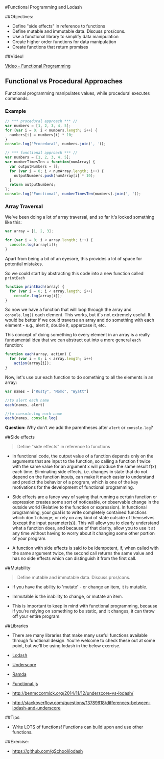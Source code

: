 #Functional Programming and Lodash


##Objectives:

- Define "side effects" in reference to functions
- Define mutable and immutable data. Discuss pros/cons.
- Use a functional library to simplify data manipulation
- Create higher order functions for data manipulation
- Create functions that return promises


##Video!

[Video - Functional Programming](https://www.youtube.com/watch?v=BMUiFMZr7vk)



## Functional vs Procedural Approaches

Functional programming manipulates values, while procedural executes commands.

### Example

```javascript
// *** procedural approach *** //
var numbers = [1, 2, 3, 4, 5];
for (var i = 0; i < numbers.length; i++) {
  numbers[i] = numbers[i] * 10;
}
console.log('Procedural', numbers.join(', '));

// *** functional approach *** //
var numbers = [1, 2, 3, 4, 5];
var numberTimesTen = function(numArray) {
  var outputNumbers = [];
  for (var i = 0; i < numArray.length; i++) {
    outputNumbers.push(numArray[i] * 10);
  }
  return outputNumbers;
};
console.log('Functional', numberTimesTen(numbers).join(', '));
```

### Array Traversal

We've been doing a lot of array traversal, and so far it's looked something like this:

```javascript
var array = [1, 2, 3];

for (var i = 0; i < array.length; i++) {
  console.log(array[i]);
}
```

Apart from being a bit of an eyesore, this provides a lot of space for potential mistakes.

So we could start by abstracting this code into a new function called `printEach`

```javascript
function printEach(array) {
  for (var i = 0; i < array.length; i++)
    console.log(array[i]);
}
```

So now we have a function that will loop through the array and `console.log()` each element. This works, but it's not extremely useful. It would be better if we could traverse an array and do something with each element - e.g., alert it, double it, uppercase it, etc.

This concept of doing something to every element in an array is a really fundamental idea that we can abstract out into a more general `each` function:

```javascript
function each(array, action) {
  for (var i = 0; i < array.length; i++)
    action(array[i]);
}
```

Now, let's use our each function to do something to all the elements in an array:

```javascript
var names = ["Rusty", "Momo", "Wyatt"]

//to alert each name
each(names, alert)

//to console.log each name
each(names, console.log)

```
**Question:** Why don't we add the parentheses after `alert` or `console.log`?


##Side effects

> Define "side effects" in reference to functions

- In functional code, the output value of a function depends only on the arguments that are input to the function, so calling a function f twice with the same value for an argument x will produce the same result f(x) each time. Eliminating side effects, i.e. changes in state that do not depend on the function inputs, can make it much easier to understand and predict the behavior of a program, which is one of the key motivations for the development of functional programming.

- Side effects are a fancy way of saying that running a certain function or expression creates some sort of noticeable, or observable change in the outside world (Relative to the function or expression). In functional programming, your goal is to write completely contained functions which don't change, or rely on any kind of state outside of themselves (except the input parameter(s)). This will allow you to clearly understand what a function does, and because of that clarity, allow you to use it at any time without having to worry about it changing some other portion of your program.

- A function with side effects is said to be idempotent, if, when called with the same argument twice, the second call returns the same value and has no side effects which can distinguish it from the first call.


##Mutability

> Define mutable and immutable data. Discuss pros/cons.

- If you have the ability to 'mutate' - or change an item, it is mutable.

- Immutable is the inability to change, or mutate an item.

- This is important to keep in mind with functional programming, because if you're relying on something to be static, and it changes, it can throw off your entire program.


##Libraries

- There are many libraries that make many useful functions available through functional design. You're welcome to check these out at some point, but we'll be using lodash in the below exercise.

- [Lodash](https://lodash.com/)

- [Underscore](http://underscorejs.org/)

- [Ramda](http://ramdajs.com/0.21.0/index.html)

- [Functional.js](http://functionaljs.com/)

- http://benmccormick.org/2014/11/12/underscore-vs-lodash/
- http://stackoverflow.com/questions/13789618/differences-between-lodash-and-underscore


##Tips:

- Write LOTS of functions! Functions can build upon and use other functions.

##Exercise:

- https://github.com/gSchool/lodash
